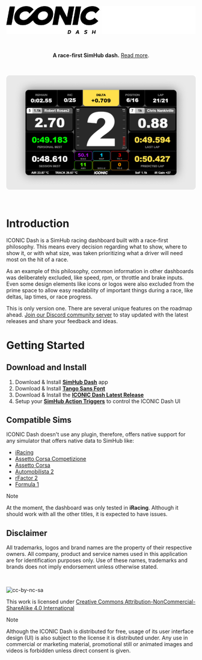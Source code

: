 <br/>
<br/>

<p align="center">
    <img width="250" alt="ICONIC Dash" src="docs/images/iconic-logo.png#gh-light-mode-only">
    <img width="250" alt="ICONIC Dash" src="docs/images/iconic-logo-dark.png#gh-dark-mode-only">
</p>

<br/>

<p align="center">
    <strong>A race-first SimHub dash.</strong> <a href="#introduction">Read more</a>.
</p>

<br/>

<p align="center">
    <img width="880" alt="ICONIC Dash" src="docs/images/iconic-dashboard.png">
</p>

<br/>

# Introduction
ICONIC Dash is a SimHub racing dashboard built with a race-first philosophy. This means every decision regarding what to show, where to show it, or with what size, was taken prioritizing what a driver will need most on the hit of a race. 

As an example of this philosophy, common information in other dashboards was deliberately excluded, like speed, rpm, or throttle and brake inputs. Even some design elements like icons or logos were also excluded from the prime space to allow easy readability of important things during a race, like deltas, lap times, or race progress.

This is only version one. There are several unique features on the roadmap ahead. [Join our Discord community server](https://discord.gg/3WU9YCKqF4) to stay updated with the latest releases and share your feedback and ideas.



# Getting Started
## Download and Install

1. Download & Install [**SimHub Dash**](https://www.simhubdash.com) app
2. Download & Install [**Tango Sans Font**](https://www.dafont.com/tangosans.font)
3. Download & Install the [**ICONIC Dash Latest Release**](https://github.com/iconic-simracing/iconic-dash/releases)
4. Setup your [**SimHub Action Triggers**](./docs/actions.md) to control the ICONIC Dash UI

## Compatible Sims
ICONIC Dash doesn't use any plugin, therefore, offers native support for any simulator that offers native data to SimHub like:

* [iRacing](https://www.iracing.com)
* [Assetto Corsa Competizione](https://assettocorsa.gg/assetto-corsa-competizione/)
* [Assetto Corsa](https://assettocorsa.gg/assetto-corsa/)
* [Automobilista 2](https://www.game-automobilista2.com)
* [rFactor 2](https://www.studio-397.com/rfactor2/)
* [Formula 1](https://www.ea.com/en-gb/games/f1/)

> [!NOTE]
> At the moment, the dashboard was only tested in **iRacing**. Although it should work with all the other titles, it is expected to have issues. 

## Disclaimer

All trademarks, logos and brand names are the property of their respective owners. All company, product and service names used in this application are for identification purposes only. Use of these names, trademarks and brands does not imply endorsement unless otherwise stated.

<br/>

![cc-by-nc-sa](https://mirrors.creativecommons.org/presskit/buttons/88x31/svg/by-nc-sa.svg)

This work is licensed under [Creative Commons Attribution-NonCommercial-ShareAlike 4.0 International](http://creativecommons.org/licenses/by-nc-sa/4.0/)

> [!NOTE]
> Although the ICONIC Dash is distributed for free, usage of its user interface design (UI) is also subject to the license it is distributed under. Any use in commercial or marketing material, promotional still or animated images and videos is forbidden unless direct consent is given.
